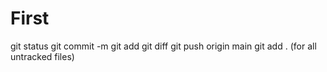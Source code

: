 # First

git status
git commit -m 
git add <filename>
git diff <filename>
git push origin main 
git add . (for all untracked files)


